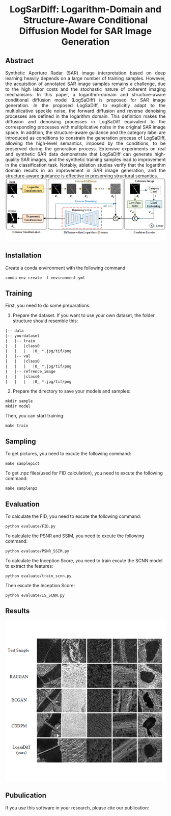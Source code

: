 # <div align="center">  LogSarDiff: Logarithm-Domain and Structure-Aware Conditional Diffusion Model for SAR Image Generation </div>

## Abstract

<div align="justify">
Synthetic Aperture Radar (SAR) image interpretation based on deep learning heavily depends on a large number of training samples. However, the acquisition of annotated SAR image samples remains a challenge, due to the high labor costs and the stochastic nature of coherent imaging mechanisms. In this paper, a logarithm-domain and structure-aware conditional diffusion model (LogSaDiff) is proposed for SAR image generation. In the proposed LogSaDiff, to explicitly adapt to the multiplicative speckle noise, the forward diffusion and reverse denoising processes are defined in the logarithm domain. This definition makes the diffusion and denoising processes in LogSaDiff equivalent to the corresponding processes with multiplicative noise in the original SAR image space. In addition, the structure-aware guidance and the category label are introduced as conditions to constrain the generation process of LogSaDiff, allowing the high-level semantics, imposed by the conditions, to be preserved during the generation process. Extensive experiments on real and synthetic SAR data demonstrate that LogSaDiff can generate high-quality SAR images, and the synthetic training samples lead to improvement in the classification task. Notably, ablation studies verify that the logarithm domain results in an improvement in SAR image generation, and the structure-aware guidance is effective in preserving structural semantics.
</div>

<div align="center">
 <img src="/Framework.png" alt="Framework of the LogSaDiff. To explicitly adapt to the intrinsic characteristics of SAR images, LogSaDiff is defined in the logarithm domain, and
its generation process is constrained by the structure-aware guidance to preserve high-level semantics from the reference image and category label."/>
</div>
</div>

## Installation

Create a conda environment with the following command:

```
conda env create -f environment.yml
```

## Training

First, you need to do some preparations:

1. Prepare the dataset. If you want to use your own dataset, the folder structure should resemble this:

~~~
|-- data
|-- yourdataset
|   |-- train
|   |   |class0
|   |   |   |0_ *.jpg/tif/png
|   |-- val
|   |   |class0
|   |   |   |0_ *.jpg/tif/png
|   |-- refrence_image
|   |   |class0
|   |   |   |0_ *.jpg/tif/png
~~~

2. Prepare the directory to save your models and samples:

```
mkdir sample
mkdir model
```

Then, you can start training:

```
make train
```

## Sampling

To get pictures, you need to excute the following command:

```
make samplepict
```

To get .npz files(used for FID calculation), you need to excute the following command:

```
make samplenpz
```

## Evaluation

To calculate the FID, you need to excute the following command:

```
python evaluate/FID.py
```

To calculate the PSNR and SSIM, you need to excute the following command:

```
python evaluate/PSNR_SSIM.py
```

To calculate the Inception Score, you need to train excute the SCNN model to extract the features:

```
python evaluate/train_scnn.py
```

Then excute the Inception Score:

```
python evaluate/IS_SCNN.py
```

## Results

<div align="center">
 <img src="/Visualization.png" alt=" Visualization of the generated samples on SythRESI data. The first
row shows real samples, randomly selected from the test set for each class.
From left to right: bridge, desert, forest, freeway, and lake. "/>
</div>



## Pubulication

If you use this software in your research, please cite our publication:

```

```

